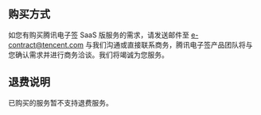 ## 购买方式
如您有购买腾讯电子签 SaaS 版服务的需求，请发送邮件至 e-contract@tencent.com 与我们沟通或直接联系商务，腾讯电子签产品团队将与您确认需求并进行商务洽谈。我们将竭诚为您服务。

## 退费说明
已购买的服务暂不支持退费服务。
